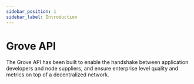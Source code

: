 ```yaml
---
sidebar_position: 1
sidebar_label: Introduction
---
```


# Grove API

The Grove API has been built to enable the handshake between application developers and node suppliers, and ensure enterprise level quality and metrics on top of a decentralized network. 
